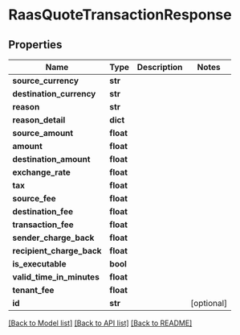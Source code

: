 # RaasQuoteTransactionResponse


## Properties
Name | Type | Description | Notes
------------ | ------------- | ------------- | -------------
**source_currency** | **str** |  | 
**destination_currency** | **str** |  | 
**reason** | **str** |  | 
**reason_detail** | **dict** |  | 
**source_amount** | **float** |  | 
**amount** | **float** |  | 
**destination_amount** | **float** |  | 
**exchange_rate** | **float** |  | 
**tax** | **float** |  | 
**source_fee** | **float** |  | 
**destination_fee** | **float** |  | 
**transaction_fee** | **float** |  | 
**sender_charge_back** | **float** |  | 
**recipient_charge_back** | **float** |  | 
**is_executable** | **bool** |  | 
**valid_time_in_minutes** | **float** |  | 
**tenant_fee** | **float** |  | 
**id** | **str** |  | [optional] 

[[Back to Model list]](../README.md#documentation-for-models) [[Back to API list]](../README.md#documentation-for-api-endpoints) [[Back to README]](../README.md)


